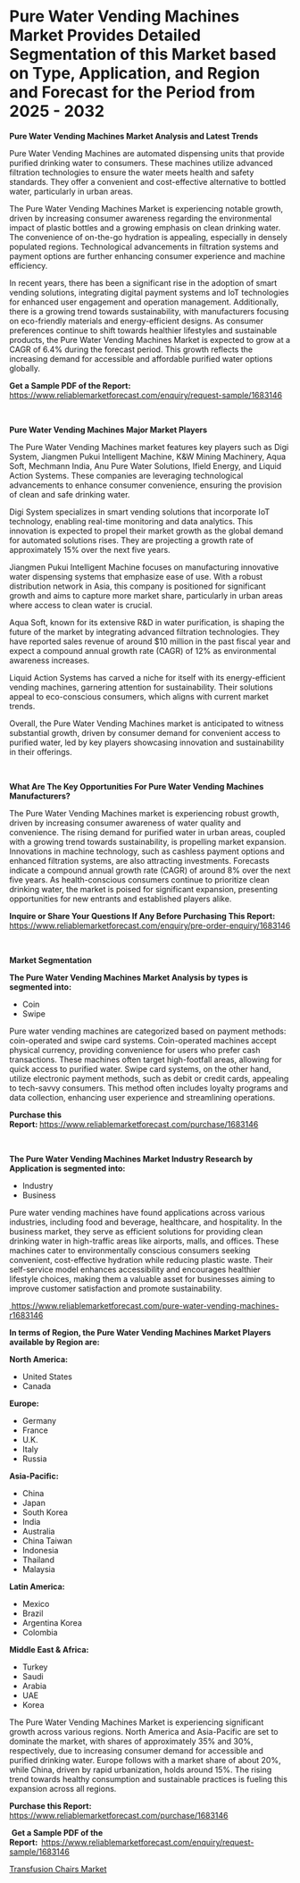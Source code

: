 <p><h1>Pure Water Vending Machines Market Provides Detailed Segmentation of this Market based on Type, Application, and Region and Forecast for the Period from 2025 - 2032</h1></p><p><strong>Pure Water Vending Machines Market Analysis and Latest Trends</strong></p>
<p><p>Pure Water Vending Machines are automated dispensing units that provide purified drinking water to consumers. These machines utilize advanced filtration technologies to ensure the water meets health and safety standards. They offer a convenient and cost-effective alternative to bottled water, particularly in urban areas.</p><p>The Pure Water Vending Machines Market is experiencing notable growth, driven by increasing consumer awareness regarding the environmental impact of plastic bottles and a growing emphasis on clean drinking water. The convenience of on-the-go hydration is appealing, especially in densely populated regions. Technological advancements in filtration systems and payment options are further enhancing consumer experience and machine efficiency.</p><p>In recent years, there has been a significant rise in the adoption of smart vending solutions, integrating digital payment systems and IoT technologies for enhanced user engagement and operation management. Additionally, there is a growing trend towards sustainability, with manufacturers focusing on eco-friendly materials and energy-efficient designs. As consumer preferences continue to shift towards healthier lifestyles and sustainable products, the Pure Water Vending Machines Market is expected to grow at a CAGR of 6.4% during the forecast period. This growth reflects the increasing demand for accessible and affordable purified water options globally.</p></p>
<p><strong>Get a Sample PDF of the Report:&nbsp;</strong> <a href="https://www.reliablemarketforecast.com/enquiry/request-sample/1683146?utm_campaign=3538&utm_medium=2&utm_source=Github&utm_content=ia&utm_term=26032025&utm_id=pure-water-vending-machines">https://www.reliablemarketforecast.com/enquiry/request-sample/1683146</a></p>
<p>&nbsp;</p>
<p><strong>Pure Water Vending Machines Major Market Players</strong></p>
<p><p>The Pure Water Vending Machines market features key players such as Digi System, Jiangmen Pukui Intelligent Machine, K&W Mining Machinery, Aqua Soft, Mechmann India, Anu Pure Water Solutions, Ifield Energy, and Liquid Action Systems. These companies are leveraging technological advancements to enhance consumer convenience, ensuring the provision of clean and safe drinking water.</p><p>Digi System specializes in smart vending solutions that incorporate IoT technology, enabling real-time monitoring and data analytics. This innovation is expected to propel their market growth as the global demand for automated solutions rises. They are projecting a growth rate of approximately 15% over the next five years.</p><p>Jiangmen Pukui Intelligent Machine focuses on manufacturing innovative water dispensing systems that emphasize ease of use. With a robust distribution network in Asia, this company is positioned for significant growth and aims to capture more market share, particularly in urban areas where access to clean water is crucial.</p><p>Aqua Soft, known for its extensive R&D in water purification, is shaping the future of the market by integrating advanced filtration technologies. They have reported sales revenue of around $10 million in the past fiscal year and expect a compound annual growth rate (CAGR) of 12% as environmental awareness increases.</p><p>Liquid Action Systems has carved a niche for itself with its energy-efficient vending machines, garnering attention for sustainability. Their solutions appeal to eco-conscious consumers, which aligns with current market trends.</p><p>Overall, the Pure Water Vending Machines market is anticipated to witness substantial growth, driven by consumer demand for convenient access to purified water, led by key players showcasing innovation and sustainability in their offerings.</p></p>
<p>&nbsp;</p>
<p><strong>What Are The Key Opportunities For Pure Water Vending Machines Manufacturers?</strong></p>
<p><p>The Pure Water Vending Machines market is experiencing robust growth, driven by increasing consumer awareness of water quality and convenience. The rising demand for purified water in urban areas, coupled with a growing trend towards sustainability, is propelling market expansion. Innovations in machine technology, such as cashless payment options and enhanced filtration systems, are also attracting investments. Forecasts indicate a compound annual growth rate (CAGR) of around 8% over the next five years. As health-conscious consumers continue to prioritize clean drinking water, the market is poised for significant expansion, presenting opportunities for new entrants and established players alike.</p></p>
<p><strong>Inquire or Share Your Questions If Any Before Purchasing This Report:</strong> <a href="https://www.reliablemarketforecast.com/enquiry/pre-order-enquiry/1683146?utm_campaign=3538&utm_medium=2&utm_source=Github&utm_content=ia&utm_term=26032025&utm_id=pure-water-vending-machines">https://www.reliablemarketforecast.com/enquiry/pre-order-enquiry/1683146</a></p>
<p>&nbsp;</p>
<p><strong>Market Segmentation</strong></p>
<p><strong>The Pure Water Vending Machines Market Analysis by types is segmented into:</strong></p>
<p><ul><li>Coin</li><li>Swipe</li></ul></p>
<p><p>Pure water vending machines are categorized based on payment methods: coin-operated and swipe card systems. Coin-operated machines accept physical currency, providing convenience for users who prefer cash transactions. These machines often target high-footfall areas, allowing for quick access to purified water. Swipe card systems, on the other hand, utilize electronic payment methods, such as debit or credit cards, appealing to tech-savvy consumers. This method often includes loyalty programs and data collection, enhancing user experience and streamlining operations.</p></p>
<p><strong>Purchase this Report:&nbsp;</strong><a href="https://www.reliablemarketforecast.com/purchase/1683146?utm_campaign=3538&utm_medium=2&utm_source=Github&utm_content=ia&utm_term=26032025&utm_id=pure-water-vending-machines">https://www.reliablemarketforecast.com/purchase/1683146</a></p>
<p>&nbsp;</p>
<p><strong>The Pure Water Vending Machines Market Industry Research by Application is segmented into:</strong></p>
<p><ul><li>Industry</li><li>Business</li></ul></p>
<p><p>Pure water vending machines have found applications across various industries, including food and beverage, healthcare, and hospitality. In the business market, they serve as efficient solutions for providing clean drinking water in high-traffic areas like airports, malls, and offices. These machines cater to environmentally conscious consumers seeking convenient, cost-effective hydration while reducing plastic waste. Their self-service model enhances accessibility and encourages healthier lifestyle choices, making them a valuable asset for businesses aiming to improve customer satisfaction and promote sustainability.</p></p>
<p><a href="https://www.reliablemarketforecast.com/pure-water-vending-machines-r1683146?utm_campaign=3538&utm_medium=2&utm_source=Github&utm_content=ia&utm_term=26032025&utm_id=pure-water-vending-machines">&nbsp;https://www.reliablemarketforecast.com/pure-water-vending-machines-r1683146</a></p>
<p><strong>In terms of Region, the Pure Water Vending Machines Market Players available by Region are:</strong></p>
<p>
    <p> <strong> North America: </strong>
        <ul>
            <li>United States</li>
            <li>Canada</li>
        </ul>
        </p> 
    <p> <strong> Europe: </strong>
        <ul>
            <li>Germany</li>
            <li>France</li>
            <li>U.K.</li>
            <li>Italy</li>
            <li>Russia</li>
        </ul>
        </p> 
    <p> <strong> Asia-Pacific: </strong>
        <ul>
            <li>China</li>
            <li>Japan</li>
            <li>South Korea</li>
            <li>India</li>
            <li>Australia</li>
            <li>China Taiwan</li>
            <li>Indonesia</li>
            <li>Thailand</li>
            <li>Malaysia</li>
        </ul>
        </p> 
    <p> <strong> Latin America: </strong>
        <ul>
            <li>Mexico</li>
            <li>Brazil</li>
            <li>Argentina Korea</li>
            <li>Colombia</li>
        </ul>
        </p> 
    <p> <strong> Middle East & Africa: </strong>
        <ul>
            <li>Turkey</li>
            <li>Saudi</li>
            <li>Arabia</li>
            <li>UAE</li>
            <li>Korea</li>
        </ul>
    </p>
    </p>
<p><p>The Pure Water Vending Machines Market is experiencing significant growth across various regions. North America and Asia-Pacific are set to dominate the market, with shares of approximately 35% and 30%, respectively, due to increasing consumer demand for accessible and purified drinking water. Europe follows with a market share of about 20%, while China, driven by rapid urbanization, holds around 15%. The rising trend towards healthy consumption and sustainable practices is fueling this expansion across all regions.</p></p>
<p><strong>Purchase this Report: </strong><a href="https://www.reliablemarketforecast.com/purchase/1683146?utm_campaign=3538&utm_medium=2&utm_source=Github&utm_content=ia&utm_term=26032025&utm_id=pure-water-vending-machines">https://www.reliablemarketforecast.com/purchase/1683146</a></p>
<p>&nbsp;<strong>Get a Sample PDF of the Report:&nbsp;&nbsp;</strong><a href="https://www.reliablemarketforecast.com/enquiry/request-sample/1683146?utm_campaign=3538&utm_medium=2&utm_source=Github&utm_content=ia&utm_term=26032025&utm_id=pure-water-vending-machines">https://www.reliablemarketforecast.com/enquiry/request-sample/1683146</a></p>
<p><strong></strong></p>
<p><p><a href="https://github.com/dayaanapis5/Market-Research-Report-List-1/blob/main/transfusion-chairs-market.md?utm_campaign=3538&utm_medium=2&utm_source=Github&utm_content=ia&utm_term=26032025&utm_id=pure-water-vending-machines">Transfusion Chairs Market</a></p></p>